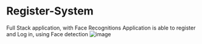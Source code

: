 # Register-System
Full Stack application, with Face Recognitions
Application is able to register and Log in, using Face detection
![image](https://user-images.githubusercontent.com/72971009/236546291-8b6c9ad1-734b-4e18-8885-02da1a9f1041.png)
